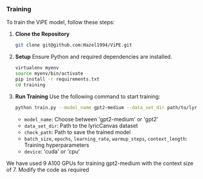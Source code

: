 ### Training
To train the ViPE model, follow these steps:

1. **Clone the Repository**
   ```bash
   git clone git@github.com:Hazel1994/ViPE.git
   ```
2. **Setup**
   Ensure Python and required dependencies are installed.
   ```bash
   virtualenv myenv
   source myenv/bin/activate
   pip install -r requirements.txt
   cd training
   ```

3. **Run Training**
   Use the following command to start training:
   ```bash
   python train.py --model_name gpt2-medium --data_set_dir path/to/lyric_canvas.csv --check_path /save/vipe/here/ --batch_size 32 --epochs 5 --context_length 7 
   ```
   
   - `model_name`: Choose between 'gpt2-medium' or 'gpt2'
   - `data_set_dir`: Path to the lyricCanvas dataset
   - `check_path`: Path to save the trained model
   - `batch_size`, `epochs`, `learning_rate`, `warmup_steps`, `context_length`: Training hyperparameters
   - `device`: 'cuda' or 'cpu'

We have used 9 A100 GPUs for training gpt2-medium with the context size of 7. Modify the code as required